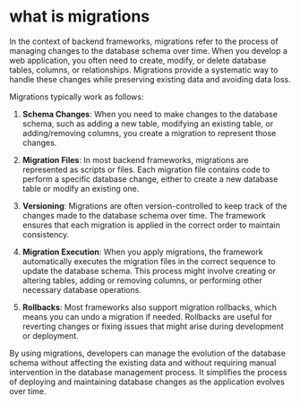 
# what is migrations
In the context of backend frameworks, migrations refer to the process of managing changes to the database schema over time. When you develop a web application, you often need to create, modify, or delete database tables, columns, or relationships. Migrations provide a systematic way to handle these changes while preserving existing data and avoiding data loss.

Migrations typically work as follows:

1. **Schema Changes**: When you need to make changes to the database schema, such as adding a new table, modifying an existing table, or adding/removing columns, you create a migration to represent those changes.

2. **Migration Files**: In most backend frameworks, migrations are represented as scripts or files. Each migration file contains code to perform a specific database change, either to create a new database table or modify an existing one.

3. **Versioning**: Migrations are often version-controlled to keep track of the changes made to the database schema over time. The framework ensures that each migration is applied in the correct order to maintain consistency.

4. **Migration Execution**: When you apply migrations, the framework automatically executes the migration files in the correct sequence to update the database schema. This process might involve creating or altering tables, adding or removing columns, or performing other necessary database operations.

5. **Rollbacks**: Most frameworks also support migration rollbacks, which means you can undo a migration if needed. Rollbacks are useful for reverting changes or fixing issues that might arise during development or deployment.

By using migrations, developers can manage the evolution of the database schema without affecting the existing data and without requiring manual intervention in the database management process. It simplifies the process of deploying and maintaining database changes as the application evolves over time.

